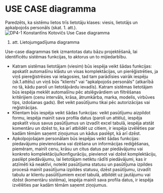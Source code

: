 #  USE CASE diagramma

Paredzēts, ka sistēmu lietos trīs lietotāju klases: viesis, lietotājs un apkalpojošs personāls (skat. 1. att.).
![DP4-1 Konstantīns Kotovičs Use Case diagramma](https://github.com/rvt-prog-kval-24/DP41-KonstantinsKotovics-TimeklaLietotneAutomasinuMeklesanaiUnPardosanaiTiessaiste/blob/main/documentation/atteli/1.%20att.%20Lietojumgadījuma%20diagramma.png)
1. att. Lietojumgadījuma diagramma

Use-case diagrammas tiek izmantotas datu bāzu projektēšanā, lai identificētu sistēmas funkcijas, to aktorus un to mijiedarbību. 
* Katram sistēmas lietotājam (viesim) būs iespēja veikt šādas funkcijas: apskatīt automašīnu klāstu un visas komplektācijas, un pierēğistrēties, ja viņš piereğistrēsies vai ielagosies, tad tam parādīsies vairāk iespēju (sk.1.attēlu) un viņš būs "klients" vai “apkalpojošs personāls” (atkarībā no tā, kādu paroli un lietotājvārdu ievadīs). Katram sistēmas lietotājam būs iespēja meklēt automašīnu pēc atslēgvārdiem un filtrēšanas kritērijiem (cenu intervāls, krāsa, ātrumkārba, marka, modelis, virbūves tips, izdošanas gads). Bet veikt pasūtījumu tikai pēc autorizācijas vai reģistrācijas.
* Klientam būs iespēja veikt šādas funkcijas: veikt pasūtījumu aizpildot formu, iespēja mainīt sava profila datus (paroli un attēlu), iespēja apskatīt visus savus pasūtījumus un izvadīt excel tabulā, iespēja atstāt komentāru un dzēst to, ka arī atbildēt uz citiem, ir iespēja izvēlēties par kadām tēmām saņemt ziņojumus un kādus paslēpt, kā arī dzēst.
* Apkolpojošajam personālam būs iespējas veikt šādas funkcijas: piedavājumu pievienošana vai dzēšana un informācijas rediģēšanas, piemēram, mainīt cenu, krāsu un citus datus par piedāvājumu vai konkreto komplektāciju/konfigurāciju, pievienot vai dzēst komplektāciju, paslēpt piedāvājumu, lai lietotājam netiktu rādīti piedāvājumi, kas ir atzīmēti kā neaktīvi, noteikt pasūtījuma statusu un pasūtījuma izpildes procesā mainīt pasūtījuma izpildes statusu, dzēst pasūtījumu, izvadīt tabulu ar klientu pasūītījumiem excel tabulā, atbildēt uz jautājumu vai dzēst (komentāru sistēma), iespēja mainīt sava profila datus, ir iespēja izvēlēties par kadām tēmām saņemt ziņojumus.

